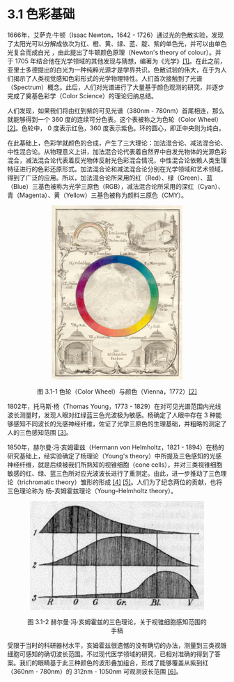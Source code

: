 
# 3.1 色彩基础

1666年，艾萨克·牛顿（Isaac Newton，1642 - 1726）通过光的色散实验，发现了太阳光可以分解成依次为红、橙、黄、绿、蓝、靛、紫的单色光，并可以由单色光复合而成白光 ，由此提出了牛顿颜色原理（Newton's theory of colour）。并于 1705 年结合他在光学领域的其他发现与猜想，编著为《光学》[\[1\]][ref]。在此之前，亚里士多德提出的白光为一种纯粹光源才是学界共识。色散试验的伟大，在于为人们揭示了人类视觉感知色彩形式的光学物理特性。人们首次接触到了光谱（Spectrum）概念。此后，人们对光谱进行了大量基于颜色观测的研究，并逐步完成了奠基色彩学（Color Science）的理论归纳总结。

人们发现，如果我们将由红到紫的可见光谱（380nm - 780nm）首尾相连，那么就能够得到一个 360 度的连续可分色表。这个表被称之为色轮（Color Wheel）[\[2\]][ref]。色轮中， 0 度表示红色，360 度表示紫色。环的圆心，即正中央则为纯白。

在此基础上，色彩学就颜色的合成，产生了三大理论：加法混合论、减法混合论、中性混合论。从物理意义上讲，加法混合论代表着自然界中自发光物体的光源色彩混合，减法混合论代表着反光物体反射光色彩混合情况，中性混合论依赖人类生理特征进行的色彩还原形式。加法混合论和减法混合论分别在光学领域和艺术领域，得到了广泛的应用。所以，加法混合论所采用的红（Red）、绿（Green）、蓝（Blue）三基色被称为光学三原色（RGB），减法混合论所采用的深红（Cyan）、青（Magenta）、黄（Yellow）三基色被称为颜料三原色（CMY）。

<center>
<figure>
   <img 
      width = "300" height = "400"
      src="../../Pictures/color wheel.jpg" alt="">
   <figcaption>
      <p>图 3.1-1 色轮（Color Wheel）与颜色（Vienna，1772）<a href="References_3.md">[2]</a></p>
   </figcaption>
</figure>
</center>

1802年，托马斯·杨（Thomas Young，1773 - 1829）在对可见光谱范围内光线波长测量时，发现人眼对红绿蓝三色光波极为敏感。杨确定了人眼中存在 3 种能够感知不同波长的光感神经纤维，佐证了光学三原色的生理基础，并粗略的测定了人的三色感知范围 [\[3\]][ref]。

1850年，赫尔曼·冯·亥姆霍兹（Hermann von Helmholtz，1821 - 1894）在杨的研究基础上，经实验确定了杨理论（Young's theory）中所提及三色感知的光感神经纤维，就是后续被我们所熟知的视锥细胞（cone cells），并对三类视锥细胞敏感的红、绿、蓝三色所对应光波波长进行了重测定。由此，进一步推动了三色理论（trichromatic theory）雏形的形成 [\[4\]][ref] [\[5\]][ref]。人们为了纪念两位的贡献，也将三色理论称为 杨-亥姆霍兹理论（Young–Helmholtz theory）。

<center>
<figure>
   <img 
      width = "400" height = "250"
      src="../../Pictures/YoungHelm.jpg" alt="">
   <figcaption>
      <p>图 3.1-2 赫尔曼·冯·亥姆霍兹的三色理论，关于视锥细胞感知范围的手稿</p>
   </figcaption>
</figure>
</center>

受限于当时的科研器材水平，亥姆霍兹很遗憾的没有确切的办法，测量到三类视锥细胞可感知的确切波长范围。不过现代医学领域的研究，已相对准确的得到了答案。我们的眼睛基于此三种颜色的波形叠加组合，形成了能够覆盖从紫到红（360nm - 780nm）的 312nm - 1050nm 可观测波长范围 [\[6\]][ref]。


[ref]: References_3.md